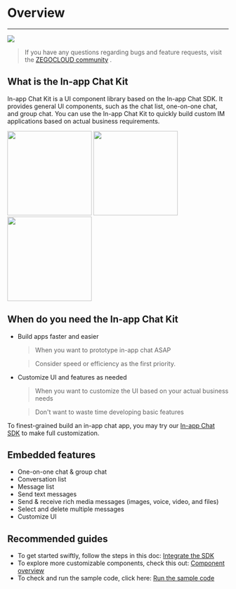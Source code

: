# Overview

---

[![](https://img.shields.io/badge/chat-on%20discord-7289da.svg)](https://discord.gg/EtNRATttyp)

> If you have any questions regarding bugs and feature requests, visit the [ZEGOCLOUD community](https://discord.gg/EtNRATttyp) .

## What is the In-app Chat Kit

In-app Chat Kit is a UI component library based on the In-app Chat SDK. It provides general UI components, such as the chat list, one-on-one chat, and group chat. You can use the In-app Chat Kit to quickly build custom IM applications based on actual business requirements.

<div class="picture" style="width:100%">
<img class="picture_left" src="https://storage.zego.im/sdk-doc/Pics/ZIMKit/ZIMLKit_image1_EN.png"  style="width:20vw">

<img class="picture_middle" src="https://storage.zego.im/sdk-doc/Pics/ZIMKit/ZIMLKit_image2_EN.png"  style="width:20vw">

<img class="picture_right" src="https://storage.zego.im/sdk-doc/Pics/ZIMKit/ZIMLKit_image3_EN.png"  style="width:20vw">
</div>

## When do you need the In-app Chat Kit

- Build apps faster and easier
  
    > When you want to prototype in-app chat ASAP

    > Consider speed or efficiency as the first priority.

- Customize UI and features as needed
    > When you want to customize the UI based on your actual business needs

    > Don't want to waste time developing basic features

To finest-grained build an in-app chat app, you may try our [In-app Chat SDK](https://docs.zegocloud.com/article/13918) to make full customization.

## Embedded features

- One-on-one chat & group chat
- Conversation list
- Message list
- Send text messages
- Send & receive rich media messages (images, voice, video, and files) 
- Select and delete multiple messages
- Customize UI

## Recommended guides

* To get started swiftly, follow the steps in this doc: [Integrate the SDK](https://docs.zegocloud.com/article/15651)
* To explore more customizable components, check this out: [Component overview](https://docs.zegocloud.com/article/14861)
* To check and run the sample code, click here: [Run the sample code](https://github.com/ZEGOCLOUD/zego_inapp_chat_uikit_example_ios)

